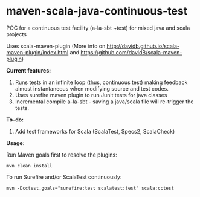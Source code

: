 # maven-scala-java-continuous-test
POC for a continuous test facility (a-la-sbt ~test) for mixed java and scala projects

Uses scala-maven-plugin (More info on http://davidb.github.io/scala-maven-plugin/index.html and https://github.com/davidB/scala-maven-plugin)


**Current features:**

1. Runs tests in an infinite loop (thus, continuous test) making feedback almost instantaneous when modifying source and test codes.
2. Uses surefire maven plugin to run Junit tests for java classes
3. Incremental compile a-la-sbt - saving a java/scala file will re-trigger the tests.

**To-do:**

1. Add test frameworks for Scala (ScalaTest, Specs2, ScalaCheck)


**Usage:**

Run Maven goals first to resolve the plugins:

`mvn clean install`

To run Surefire and/or ScalaTest continuously:

`mvn -Dcctest.goals="surefire:test scalatest:test" scala:cctest`

